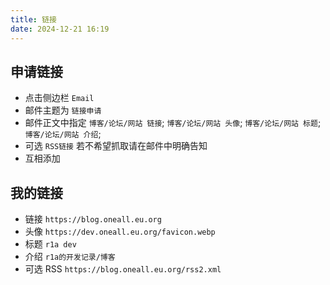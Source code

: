 ```yaml
---
title: 链接
date: 2024-12-21 16:19
---
```


## 申请链接

- 点击侧边栏 `Email`
- 邮件主题为 `链接申请`
- 邮件正文中指定 `博客/论坛/网站 链接`; `博客/论坛/网站 头像`; `博客/论坛/网站 标题`; `博客/论坛/网站 介绍`;
- 可选 `RSS链接` 若不希望抓取请在邮件中明确告知
- 互相添加

## 我的链接

- 链接 `https://blog.oneall.eu.org`
- 头像 `https://dev.oneall.eu.org/favicon.webp`
- 标题 `r1a dev`
- 介绍 `r1a的开发记录/博客`
- 可选 RSS `https://blog.oneall.eu.org/rss2.xml`

<div id="linkItemsArea"></div>
<br>
